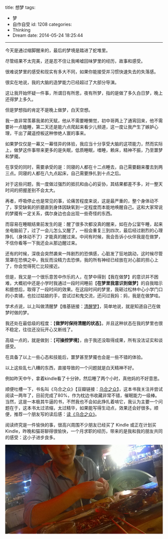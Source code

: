 title: 想梦
tags:
  - 梦
  - 自作自受
id: 1208
categories:
  - Thinking
  - Dream
date: 2014-05-24 18:25:44
---

今天是通过缩脚醒来的，最后的梦境是踏进了蛇堆里。

尽管结果不太完美，还是忍不住让我唏嘘回味梦里的经历，故事和感受。

很难说梦里的感受和现实有多大不同，如果你能接受并习惯快速失去的失落感。

很实在地说，我的大脑的造梦能力已经超过了大部分导演。

这让我开始怀疑一件事，所谓日有所思，夜有所梦，指的是做了多久白日梦，晚上还得梦上多久。

但是梦想指的肯定不是晚上做梦，白天空想。


<!--more-->


我一直非常羡慕我弟的天赋，他从不需要睡懒觉，初中哥两上了通宵回来，他不需要补一点瞌睡，第二天还是能六点爬起来看少儿频道，这一度让我产生了嫉妒心理，干出了藏遥控板这种惨绝人寰的事来。

如果梦仅仅是一幕又一幕怪异的体验，我应当十分享受大脑的这项能力，然而实际上，做梦这件事带来更多的是失眠，低质睡眠，嗜睡，赖床，精神不振，乃至噩梦和梦魇。

在享受的同时，需要承受的是：同寝的人都在十二点睡去，自己需要翻来覆去到两三点。同寝的人都在八九点起床，自己需要挣扎到十点之后。

对于这些问题，我一度做过强烈的抵抗和由心的妥协，其结果都差不多，对一整天时间的把握差别不会太大。

再者，呼吸停止也是常见的事，论痛苦程度来说，这是最严重的，整个身体动不了，享受缺氧的折磨直到身体因缺氧到一定程度而本能地唤醒自己。这和大家常说的梦魇有一定关系，偶尔身边也会出现一些奇怪的东西。

而容易在睡眠结束前发生的是：醒了很多次都没真的醒来，如在办公室午睡，起来坐电脑前了，过了一会儿怎么又醒了，一般会重复三到四次，最后经过剧烈的心理挣扎（身体动不了）才能真的醒过来。中间有时候，我会告诉小伙伴我是在做梦，不信你看等一下我还会从那边醒过来。

还有的时候，深夜会突然袭来一阵剧烈的恐惧感，心脏发了狂地跳动，这时候尽管笼罩在恐惧之中，我反而没精力去恐惧，我的所有神经已经放在对心脏的担心上了，你会觉得死亡比较接近。

但是，我又是一个很乐意苦中作乐的人，在梦中得到【我在做梦】的意识并不困难，大概初中还是小学时我通过一段时间睡前【**在梦里我意识到做梦**】的自我暗示和臆想后，取得了一段时间的效果。在这段时间的梦里，我砸过松林中心小学门口的小卖铺，也拉过姑娘的手，尝试过和鬼交流，还问过我妈：妈，我是在做梦哇。

学术点说，以上叫做清醒梦【维基链接：[清醒梦](http://zh.wikipedia.org/wiki/%E6%B8%85%E9%86%92%E5%A4%A2)】，简单地说，就是知道自己在做梦时做的梦。

我还处在最低级的程度：【**做梦时保持清醒的状态**】。并且这种状态在我的梦里也很不稳定，往往还没玩开心又断线了。

高级一点的，就是做到：【**可操控梦境**】，由于我还没取得成果，所有没法证实和谈感受。

在具备了以上一些心态和技能后，噩梦甚至梦魇也会是一些不错的体验。

以上这些乱七八糟的东西，直接导致的一个问题就是白天精神不好。

例如昨天中午，拿着kindle看了十分钟，然后睡了两个小时，真他妈的不好意思。

顺便吐槽一下，书名叫《乌合之众》【豆瓣链接：[乌合之众](http://book.douban.com/subject/1012611/)】，这本书我关注并尝试阅读一两年了，目前完成了80%，作为枕边书收藏非常不错，催眠能力一级棒。当然，这是一本极其牛逼的书，不然我也不会如此挣扎着啃它，我认为主要一个问题在于，这本书太过浓缩，太过精华，如果能写得生动点，效果还会好很多。顺便，推荐一个朋友写的读后感：[读《乌合之众》](http://www.wdk.pw/413.html "读《乌合之众》")。

阅读终究是一件愉快的事，很高兴周围不少朋友已经买了 Kindle 或正在计划买 Kindle，昨晚和猫哥聊得很愉快，一个月求职的经历，带来的是我和我的朋友共同的感受：这小子进步良多。

[![猫哥](/img/12.jpg)](/img/12.jpg)
